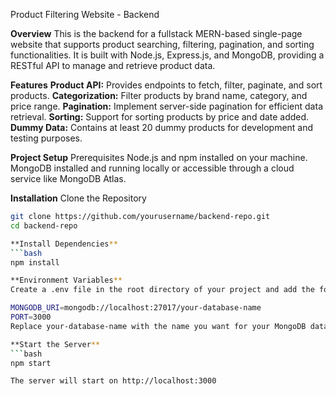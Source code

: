Product Filtering Website - Backend

**Overview**
This is the backend for a fullstack MERN-based single-page website that supports product searching, filtering, pagination, and sorting functionalities. It is built with Node.js, Express.js, and MongoDB, providing a RESTful API to manage and retrieve product data.

**Features**
**Product API:** Provides endpoints to fetch, filter, paginate, and sort products.
**Categorization:** Filter products by brand name, category, and price range.
**Pagination:** Implement server-side pagination for efficient data retrieval.
**Sorting:** Support for sorting products by price and date added.
**Dummy Data:** Contains at least 20 dummy products for development and testing purposes.

**Project Setup**
Prerequisites
Node.js and npm installed on your machine.
MongoDB installed and running locally or accessible through a cloud service like MongoDB Atlas.

**Installation**
Clone the Repository
  ```bash
  git clone https://github.com/yourusername/backend-repo.git
  cd backend-repo

**Install Dependencies**
  ```bash
  npm install

**Environment Variables**
Create a .env file in the root directory of your project and add the following environment variables:

MONGODB_URI=mongodb://localhost:27017/your-database-name
PORT=3000
Replace your-database-name with the name you want for your MongoDB database.

**Start the Server**
```bash
npm start

The server will start on http://localhost:3000
